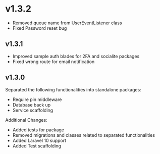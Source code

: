 # v1.3.2

- Removed queue name from UserEventListener class
- Fixed Password reset bug

## v1.3.1

- Improved sample auth blades for 2FA and socialite packages
- Fixed wrong route for email notification

## v1.3.0

Separated the following functionalities into standalone packages:

- Require pin middleware
- Database back up
- Service scaffolding

Additional Changes:

- Added tests for package
- Removed migrations and classes related to separated functionalities
- Added Laravel 10 support
- Added Test scaffolding
